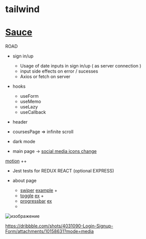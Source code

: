 # tailwind

# [ Sauce ](https://www.frontendmentor.io/)

 ROAD
 
   - sign in/up
       - Usage of date inputs in sign in/up ( as server connection )
       - input side effects on error / sucesses
       - Axios or fetch on server

   - hooks 
      - useForm
      - useMemo
      - useLazy
      - useCallback
   
  - header
  
  - coursesPage => infinite scroll 
  
  - dark mode
  
  - main page -> [social media icons change](https://codepen.io/abdelrhmansaid/pen/OJRNOpQ)

[motion](https://www.youtube.com/watch?v=FdrEjwymzdY)  ++
  - Jest tests for REDUX REACT (optional EXPRESS)
 
 
 - about page
     - [swiper](https://swiperjs.com/react) [example](https://codesandbox.io/s/pehyce?file=/src/App.jsx) +
     - [toggle](https://aaronshaf.github.io/react-toggle/) [ex](https://freefrontend.com/css-toggle-switches/) +
     - [progressbar](https://codepen.io/juanigallo/pen/WNbZgmV) [ex](https://freefrontend.com/react-progress-bars/)
     - 
![изображение](https://user-images.githubusercontent.com/31801595/162470330-d375d6b9-1b74-4069-96e1-b4734fcd68b8.png)

https://dribbble.com/shots/4031090-Login-Signup-Form/attachments/10158631?mode=media

